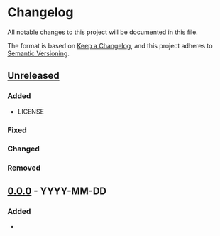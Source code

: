 # Changelog

All notable changes to this project will be documented in this file.

The format is based on [Keep a Changelog](https://keepachangelog.com/en/1.0.0/),
and this project adheres to [Semantic Versioning](https://semver.org/spec/v2.0.0.html).

## [Unreleased]

### Added

- LICENSE

### Fixed

### Changed

### Removed

## [0.0.0] - YYYY-MM-DD

### Added

-

[unreleased]: https://github.com/mb6ockatf/wilight-again-stories/compare/v0.0.0...HEAD
[0.0.0]: https://github.com/mb6ockatf/wilight-again-stories/releases/tag/v0.0.0
